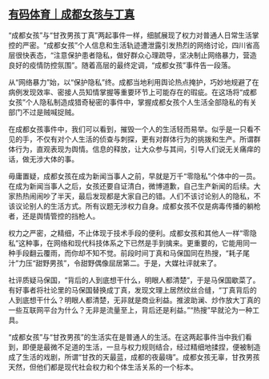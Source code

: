 <!--1607927053000-->
[有码体育｜成都女孩与丁真](https://chinadigitaltimes.net/chinese/2020/12/%e6%9c%89%e7%a0%81%e4%bd%93%e8%82%b2%ef%bd%9c%e6%88%90%e9%83%bd%e5%a5%b3%e5%ad%a9%e4%b8%8e%e4%b8%81%e7%9c%9f/)
------

<p>“成都女孩”与“甘孜男孩丁真”两起事件一样，细腻展现了权力对普通人日常生活掌控的严密。“成都女孩”个人信息和生活轨迹遭泄露引发热烈的网络讨论，四川省高层很快表态，“注意保护患者隐私，做好群众心理疏导，坚决制止网络暴力，营造良好的疫情防控氛围”。随着高层的最终定调，“成都女孩”事件告一段落。</p><p>从“网络暴力”始，以“保护隐私”终。成都当地利用舆论热点掩护，巧妙地规避了在病例发现效率、密接人员知情掌握等重要环节上可能存在的瑕疵。在这场将“成都女孩”个人隐私制造成猎奇秘密的事件中，掌握成都女孩个人生活全部隐私的有关部门不过是贼喊捉贼。</p><p>在成都女孩事件中，我们可以看到，摧毁一个人的生活轻而易举。似乎是一只看不见的手，不仅有对个人生活的侦查与刺探，更有对群体行为的挑拨和生产。所谓群体行为，直观表现为舆情。信息的释放，让大众参与其间，引导人们说无关痛痒的话，做无涉大体的事。</p><p>毋庸置疑，成都女孩在成为新闻当事人之前，早就是万千“零隐私”个体中的一员。在成为新闻当事人之后，女孩还要自证清白，微博道歉，自己生产新闻的后续。大家热热闹闹吵了半天，最后发现都是大家自己的错。人们不该讨论别人的隐私，不该议论别人的生活方式。所有议题无涉权力自身。成都女孩不仅是病毒传播的躺枪者，还是舆情管控的挡枪人。</p><p>权力之严密，之精细，不止体现于技术手段的便利。成都女孩和其他人一样“零隐私”这种事，在网络和现代科技体系之下已然是手到擒来。更重要的，它能用同一种手段翻云覆雨，而你却不知不觉。前段时间丁真和马保国同在热搜，“耗子尾汁”力压“甜野男孩”，令甜野偶像屈居第二。于是，大媒社评就来了。</p><p>社评质疑马保国，“背后的人到底想干什么，明眼人都清楚”，于是马保国歇菜了。有好事者将社论里的马保国替换成丁真，发现文理上居然纹丝合缝，“丁真背后的人到底想干什么？明眼人都清楚，无非就是商业利益。推波助澜、炒作放大丁真的一些互联网平台为什么？无非是流量至上，背后还是利益。”“热搜”早就沦为一种工具。</p><p>“成都女孩”与“甘孜男孩”的生活实在是普通人的生活。在这两起事件当中我们看到，即便是最微不足道的生活，一旦与权力规则结合，经过精细地揉捏，便被制造成了生活的戏剧，所谓“甘孜的天最蓝，成都的夜最嗨”。成都女孩无辜，甘孜男孩天然，但他们都是现代社会权力和个体生活关系的一个标本。</p>
